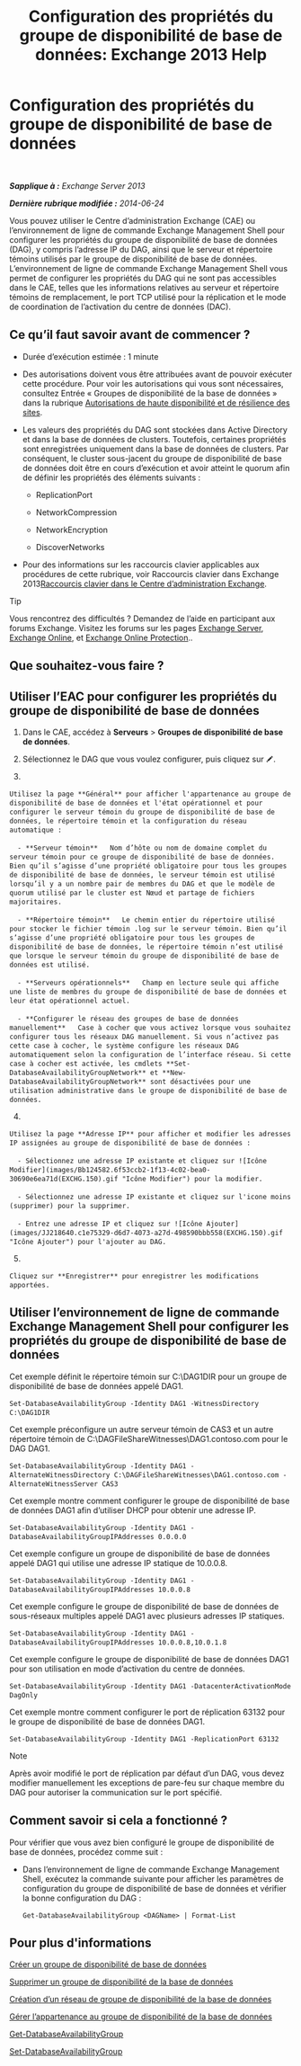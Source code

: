 ﻿---
title: 'Configuration des propriétés du groupe de disponibilité de base de données: Exchange 2013 Help'
TOCTitle: Configuration des propriétés du groupe de disponibilité de base de données
ms:assetid: 50daeac5-a16f-4362-a325-19e0fe25d59d
ms:mtpsurl: https://technet.microsoft.com/fr-fr/library/Dd297985(v=EXCHG.150)
ms:contentKeyID: 50478181
ms.date: 05/23/2018
mtps_version: v=EXCHG.150
ms.translationtype: MT
---

# Configuration des propriétés du groupe de disponibilité de base de données

 

_**Sapplique à :** Exchange Server 2013_

_**Dernière rubrique modifiée :** 2014-06-24_

Vous pouvez utiliser le Centre d’administration Exchange (CAE) ou l’environnement de ligne de commande Exchange Management Shell pour configurer les propriétés du groupe de disponibilité de base de données (DAG), y compris l’adresse IP du DAG, ainsi que le serveur et répertoire témoins utilisés par le groupe de disponibilité de base de données. L’environnement de ligne de commande Exchange Management Shell vous permet de configurer les propriétés du DAG qui ne sont pas accessibles dans le CAE, telles que les informations relatives au serveur et répertoire témoins de remplacement, le port TCP utilisé pour la réplication et le mode de coordination de l’activation du centre de données (DAC).

## Ce qu’il faut savoir avant de commencer ?

  - Durée d’exécution estimée : 1 minute

  - Des autorisations doivent vous être attribuées avant de pouvoir exécuter cette procédure. Pour voir les autorisations qui vous sont nécessaires, consultez Entrée « Groupes de disponibilité de la base de données » dans la rubrique [Autorisations de haute disponibilité et de résilience des sites](high-availability-and-site-resilience-permissions-exchange-2013-help.md).

  - Les valeurs des propriétés du DAG sont stockées dans Active Directory et dans la base de données de clusters. Toutefois, certaines propriétés sont enregistrées uniquement dans la base de données de clusters. Par conséquent, le cluster sous-jacent du groupe de disponibilité de base de données doit être en cours d’exécution et avoir atteint le quorum afin de définir les propriétés des éléments suivants :
    
      - ReplicationPort
    
      - NetworkCompression
    
      - NetworkEncryption
    
      - DiscoverNetworks

  - Pour des informations sur les raccourcis clavier applicables aux procédures de cette rubrique, voir Raccourcis clavier dans Exchange 2013[Raccourcis clavier dans le Centre d’administration Exchange](keyboard-shortcuts-in-the-exchange-admin-center-exchange-online-protection-help.md).

> [!TIP]
> Vous rencontrez des difficultés ? Demandez de l’aide en participant aux forums Exchange. Visitez les forums sur les pages <a href="https://go.microsoft.com/fwlink/p/?linkid=60612">Exchange Server</a>, <a href="https://go.microsoft.com/fwlink/p/?linkid=267542">Exchange Online</a>, et <a href="https://go.microsoft.com/fwlink/p/?linkid=285351">Exchange Online Protection</a>..


## Que souhaitez-vous faire ?

## Utiliser l’EAC pour configurer les propriétés du groupe de disponibilité de base de données

1.  Dans le CAE, accédez à **Serveurs** \> **Groupes de disponibilité de base de données**.

2.  Sélectionnez le DAG que vous voulez configurer, puis cliquez sur ![Icône Modifier](images/Bb124582.6f53ccb2-1f13-4c02-bea0-30690e6ea71d(EXCHG.150).gif "Icône Modifier").

3.  
    
    Utilisez la page **Général** pour afficher l'appartenance au groupe de disponibilité de base de données et l'état opérationnel et pour configurer le serveur témoin du groupe de disponibilité de base de données, le répertoire témoin et la configuration du réseau automatique :
    
      - **Serveur témoin**   Nom d’hôte ou nom de domaine complet du serveur témoin pour ce groupe de disponibilité de base de données. Bien qu’il s’agisse d’une propriété obligatoire pour tous les groupes de disponibilité de base de données, le serveur témoin est utilisé lorsqu’il y a un nombre pair de membres du DAG et que le modèle de quorum utilisé par le cluster est Nœud et partage de fichiers majoritaires.
    
      - **Répertoire témoin**   Le chemin entier du répertoire utilisé pour stocker le fichier témoin .log sur le serveur témoin. Bien qu’il s’agisse d’une propriété obligatoire pour tous les groupes de disponibilité de base de données, le répertoire témoin n’est utilisé que lorsque le serveur témoin du groupe de disponibilité de base de données est utilisé.
    
      - **Serveurs opérationnels**   Champ en lecture seule qui affiche une liste de membres du groupe de disponibilité de base de données et leur état opérationnel actuel.
    
      - **Configurer le réseau des groupes de base de données manuellement**   Case à cocher que vous activez lorsque vous souhaitez configurer tous les réseaux DAG manuellement. Si vous n’activez pas cette case à cocher, le système configure les réseaux DAG automatiquement selon la configuration de l’interface réseau. Si cette case à cocher est activée, les cmdlets **Set-DatabaseAvailabilityGroupNetwork** et **New-DatabaseAvailabilityGroupNetwork** sont désactivées pour une utilisation administrative dans le groupe de disponibilité de base de données.

4.  
    
    Utilisez la page **Adresse IP** pour afficher et modifier les adresses IP assignées au groupe de disponibilité de base de données :
    
      - Sélectionnez une adresse IP existante et cliquez sur ![Icône Modifier](images/Bb124582.6f53ccb2-1f13-4c02-bea0-30690e6ea71d(EXCHG.150).gif "Icône Modifier") pour la modifier.
    
      - Sélectionnez une adresse IP existante et cliquez sur l'icone moins (supprimer) pour la supprimer.
    
      - Entrez une adresse IP et cliquez sur ![Icône Ajouter](images/JJ218640.c1e75329-d6d7-4073-a27d-498590bbb558(EXCHG.150).gif "Icône Ajouter") pour l'ajouter au DAG.

5.  
    
    Cliquez sur **Enregistrer** pour enregistrer les modifications apportées.

## Utiliser l’environnement de ligne de commande Exchange Management Shell pour configurer les propriétés du groupe de disponibilité de base de données

Cet exemple définit le répertoire témoin sur C:\\DAG1DIR pour un groupe de disponibilité de base de données appelé DAG1.

    Set-DatabaseAvailabilityGroup -Identity DAG1 -WitnessDirectory C:\DAG1DIR

Cet exemple préconfigure un autre serveur témoin de CAS3 et un autre répertoire témoin de C:\\DAGFileShareWitnesses\\DAG1.contoso.com pour le DAG DAG1.

    Set-DatabaseAvailabilityGroup -Identity DAG1 -AlternateWitnessDirectory C:\DAGFileShareWitnesses\DAG1.contoso.com -AlternateWitnessServer CAS3

Cet exemple montre comment configurer le groupe de disponibilité de base de données DAG1 afin d’utiliser DHCP pour obtenir une adresse IP.

    Set-DatabaseAvailabilityGroup -Identity DAG1 -DatabaseAvailabilityGroupIPAddresses 0.0.0.0

Cet exemple configure un groupe de disponibilité de base de données appelé DAG1 qui utilise une adresse IP statique de 10.0.0.8.

    Set-DatabaseAvailabilityGroup -Identity DAG1 -DatabaseAvailabilityGroupIPAddresses 10.0.0.8

Cet exemple configure le groupe de disponibilité de base de données de sous-réseaux multiples appelé DAG1 avec plusieurs adresses IP statiques.

    Set-DatabaseAvailabilityGroup -Identity DAG1 -DatabaseAvailabilityGroupIPAddresses 10.0.0.8,10.0.1.8

Cet exemple configure le groupe de disponibilité de base de données DAG1 pour son utilisation en mode d’activation du centre de données.

    Set-DatabaseAvailabilityGroup -Identity DAG1 -DatacenterActivationMode DagOnly

Cet exemple montre comment configurer le port de réplication 63132 pour le groupe de disponibilité de base de données DAG1.

    Set-DatabaseAvailabilityGroup -Identity DAG1 -ReplicationPort 63132

> [!NOTE]
> Après avoir modifié le port de réplication par défaut d’un DAG, vous devez modifier manuellement les exceptions de pare-feu sur chaque membre du DAG pour autoriser la communication sur le port spécifié.


## Comment savoir si cela a fonctionné ?

Pour vérifier que vous avez bien configuré le groupe de disponibilité de base de données, procédez comme suit :

  - Dans l’environnement de ligne de commande Exchange Management Shell, exécutez la commande suivante pour afficher les paramètres de configuration du groupe de disponibilité de base de données et vérifier la bonne configuration du DAG :
    
        Get-DatabaseAvailabilityGroup <DAGName> | Format-List

## Pour plus d'informations

[Créer un groupe de disponibilité de base de données](create-a-database-availability-group-exchange-2013-help.md)

[Supprimer un groupe de disponibilité de la base de données](remove-a-database-availability-group-exchange-2013-help.md)

[Création d’un réseau de groupe de disponibilité de la base de données](create-a-database-availability-group-network-exchange-2013-help.md)

[Gérer l’appartenance au groupe de disponibilité de la base de données](manage-database-availability-group-membership-exchange-2013-help.md)

[Get-DatabaseAvailabilityGroup](https://technet.microsoft.com/fr-fr/library/dd351226\(v=exchg.150\))

[Set-DatabaseAvailabilityGroup](https://technet.microsoft.com/fr-fr/library/dd297934\(v=exchg.150\))

